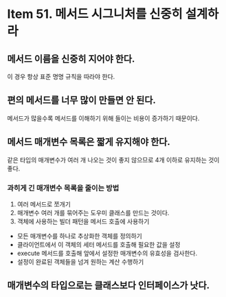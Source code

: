 # Item 51. 메서드 시그니처를 신중히 설계하라
## 메서드 이름을 신중히 지어야 한다. 
이 경우 항상 표준 명명 규칙을 따라야 한다.
## 편의 메서드를 너무 많이 만들면 안 된다.
메서드가 많을수록 메서드를 이해하기 위해 들이는 비용이 증가하기 때문이다.
## 메서드 매개변수 목록은 짧게 유지해야 한다.
같은 타입의 매개변수가 여러 개 나오는 것이 좋지 않으므로 4개 이하로 유지하는 것이 좋다.
### 과히게 긴 매개변수 목록을 줄이는 방법
1. 여러 메서드로 쪼개기
2. 매개변수 여러 개를 묶어주는 도우미 클래스를 만드는 것이다.
3. 객체에 사용하는 빌더 패턴을 메서드 호출에 사용하기<br>
- 모든 매개변수를 하나로 추상화한 객체를 정의하기
- 클라이언트에서 이 객체의 세터 메서드를 호출해 필요한 값을 설정
- execute 메서드를 호출해 앞에서 설정한 매개변수의 유효성을 검사한다.
- 설정이 완료된 객체들을 넘겨 원하는 계산 수행하기
## 매개변수의 타입으로는 클래스보다 인터페이스가 낫다.